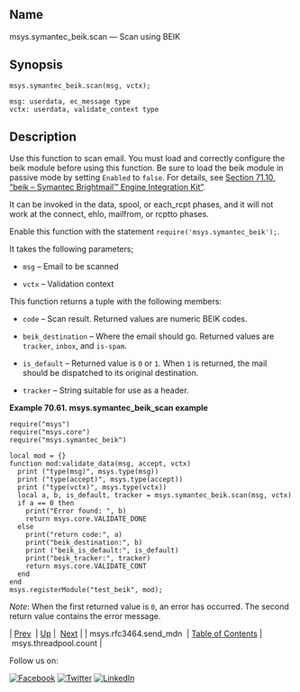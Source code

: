 <a name="lua.ref.msys.symantec_beik.scan"></a>
## Name

msys.symantec_beik.scan — Scan using BEIK

<a name="idp18424688"></a>
## Synopsis

`msys.symantec_beik.scan(msg, vctx);`

```
msg: userdata, ec_message type
vctx: userdata, validate_context type
```
<a name="idp18427664"></a>
## Description

Use this function to scan email. You must load and correctly configure the beik module before using this function. Be sure to load the beik module in passive mode by setting `Enabled` to `false`. For details, see [Section 71.10, “beik – Symantec Brightmail™ Engine Integration Kit”](modules.beik.php "71.10. beik – Symantec Brightmail™ Engine Integration Kit").

It can be invoked in the data, spool, or each_rcpt phases, and it will not work at the connect, ehlo, mailfrom, or rcptto phases.

Enable this function with the statement `require('msys.symantec_beik');`.

It takes the following parameters;

*   `msg` – Email to be scanned

*   `vctx` – Validation context

This function returns a tuple with the following members:

*   `code` – Scan result. Returned values are numeric BEIK codes.

*   `beik_destination` – Where the email should go. Returned values are `tracker`, `inbox`, and `is-spam`.

*   `is_default` – Returned value is `0` or `1`. When `1` is returned, the mail should be dispatched to its original destination.

*   `tracker` – String suitable for use as a header.

<a name="lua.ref.msys.symantec_beik.scan.example"></a>

**Example 70.61. msys.symantec_beik_scan example**

```
require("msys")
require("msys.core")
require("msys.symantec_beik")

local mod = {}
function mod:validate_data(msg, accept, vctx)
  print ("type(msg)", msys.type(msg))
  print ("type(accept)", msys.type(accept))
  print ("type(vctx)", msys.type(vctx))
  local a, b, is_default, tracker = msys.symantec_beik.scan(msg, vctx)
  if a == 0 then
    print("Error found: ", b)
    return msys.core.VALIDATE_DONE
  else
    print("return code:", a)
    print("beik_destination:", b)
    print ("beik_is_default:", is_default)
    print("beik_tracker:", tracker)
    return msys.core.VALIDATE_CONT
  end
end
msys.registerModule("test_beik", mod);
```

*Note*: When the first returned value is `0`, an error has occurred. The second return value contains the error message.

| [Prev](lua.ref.msys.rfc3464.send_mdn.php)  | [Up](lua.function.details.php) |  [Next](lua.ref.msys.threadpool.count.php) |
| msys.rfc3464.send_mdn  | [Table of Contents](index.php) |  msys.threadpool.count |

Follow us on:

[![Facebook](https://support.messagesystems.com/images/icon-facebook.png)](http://www.facebook.com/messagesystems) [![Twitter](https://support.messagesystems.com/images/icon-twitter.png)](http://twitter.com/#!/MessageSystems) [![LinkedIn](https://support.messagesystems.com/images/icon-linkedin.png)](http://www.linkedin.com/company/message-systems)